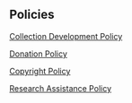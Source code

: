 ## Policies

[Collection Development Policy](CDP.md)

[Donation Policy](Donations.md)

[Copyright Policy](Copyright.md)

[Research Assistance Policy](RAP.md)
